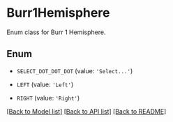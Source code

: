 # Burr1Hemisphere

Enum class for Burr 1 Hemisphere.

## Enum

* `SELECT_DOT_DOT_DOT` (value: `'Select...'`)

* `LEFT` (value: `'Left'`)

* `RIGHT` (value: `'Right'`)

[[Back to Model list]](../README.md#documentation-for-models) [[Back to API list]](../README.md#documentation-for-api-endpoints) [[Back to README]](../README.md)


